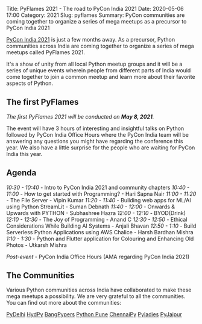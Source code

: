 Title: PyFlames 2021 - The road to PyCon India 2021
Date: 2020-05-06 17:00
Category: 2021
Slug: pyflames
Summary: PyCon communities are coming together to organize a series of mega meetups as a precursor to PyCon India 2021

[PyCon India 2021](https://in.pycon.org/2021/) is just a few months away. As a precursor, Python communities across India are coming together to organize a series of mega meetups called PyFlames 2021.

It's a show of unity from all local Python meetup groups and it will be a series of unique events wherein people from different parts of India would come together to join a common meetup and learn more about their favorite aspects of Python.

## The first PyFlames

_The first PyFlames 2021 will be conducted on **May 8, 2021**._

The event will have 3 hours of interesting and insightful talks on Python followed by PyCon India Office Hours where the PyCon India team will be answering any questions you might have regarding the conference this year. We also have a little surprise for the people who are waiting for PyCon India this year.

## Agenda

_10:30 - 10:40_ - Intro to PyCon India 2021 and community chapters
_10:40 - 11:00_ - How to get started with Programming? - Hari Sapna Nair
_11:00 - 11:20_ - The File Server - Vipin Kumar
_11:20 - 11:40_ - Building web apps for ML/AI using Python StreamLit - Suman Debnath
_11:40 - 12:00_ - Onwards & Upwards with PYTHON - Subhashree Hazra
_12:00 - 12:10_ - BYOD(Drink)
_12:10 - 12:30_ - The Joy of Programming - Anand C
_12:30 - 12:50_ - Ethical Considerations While Building AI Systems - Anjali Bhavan
_12:50 - 1:10_ - Build Serverless Python Applications using AWS Chalice - Harsh Bardhan Mishra
_1:10 - 1:30_ - Python and Flutter application for Colouring and Enhancing Old Photos - Utkarsh Mishra

_Post-event_ - PyCon India Office Hours (AMA regarding PyCon India 2021)

## The Communities

Various Python communities across India have collaborated to make these mega meetups a possibility. We are very grateful to all the communities. You can find out more about the communities:

[PyDelhi](https://pydelhi.org/)
[HydPy](https://www.hydpy.org/)
[BangPypers]()
[Python Pune]()
[ChennaiPy](https://chennaipy.org/)
[Pyladies](https://pyladies.com/)
[PyJaipur](https://www.pyjaipur.org/)
